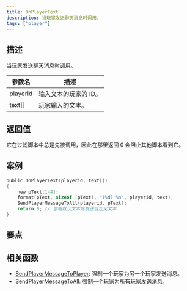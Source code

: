 ```yaml
---
title: OnPlayerText
description: 当玩家发送聊天消息时调用。
tags: ["player"]
---
```


## 描述

当玩家发送聊天消息时调用。

| 参数名   | 描述                  |
| -------- | --------------------- |
| playerid | 输入文本的玩家的 ID。 |
| text[]   | 玩家输入的文本。      |

## 返回值

它在过滤脚本中总是先被调用，因此在那里返回 0 会阻止其他脚本看到它。

## 案例

```c
public OnPlayerText(playerid, text[])
{
    new pText[144];
    format(pText, sizeof (pText), "(%d) %s", playerid, text);
    SendPlayerMessageToAll(playerid, pText);
    return 0; // 忽略默认文本并发送自定义文本
}
```

## 要点

<TipNPCCallbacks />

## 相关函数

- [SendPlayerMessageToPlayer](../functions/SendPlayerMessageToPlayer): 强制一个玩家为另一个玩家发送消息。
- [SendPlayerMessageToAll](../functions/SendPlayerMessageToAll): 强制一个玩家为所有玩家发送消息。
